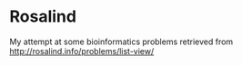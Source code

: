 Rosalind
========
My attempt at some bioinformatics problems retrieved from http://rosalind.info/problems/list-view/
